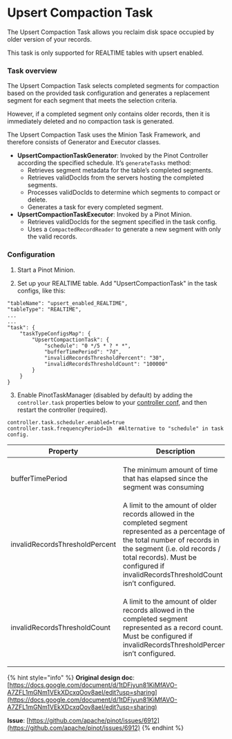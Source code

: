 # Upsert Compaction Task

The Upsert Compaction Task allows you reclaim disk space occupied by older version of your records. 

This task is only supported for REALTIME tables with upsert enabled.

### Task overview

The Upsert Compaction Task selects completed segments for compaction based on the provided task configuration and generates a replacement segment for each segment that meets the selection criteria.

However, if a completed segment only contains older records, then it is immediately deleted and no compaction task is generated.

The Upsert Compaction Task uses the Minion Task Framework, and therefore consists of Generator and Executor classes.

* **UpsertCompactionTaskGenerator**:  Invoked by the Pinot Controller according the specified schedule. It’s `generateTasks` method:
  * Retrieves segment metadata for the table’s completed segments.
  * Retrieves validDocIds from the servers hosting the completed segments.
  * Processes validDocIds to determine which segments to compact or delete.
  * Generates a task for every completed segment.
* **UpsertCompactionTaskExecutor**: Invoked by a Pinot Minion.
  * Retrieves validDocIds for the segment specified in the task config.
  * Uses a `CompactedRecordReader` to generate a new segment with only the valid records.

### Configuration

1. Start a Pinot Minion.

2. Set up your REALTIME table. Add "UpsertCompactionTask" in the task configs, like this:
```
"tableName": "upsert_enabled_REALTIME",
"tableType": "REALTIME",
...
...
"task": {
    "taskTypeConfigsMap": {
        "UpsertCompactionTask": {
            "schedule": "0 */5 * ? * *",
            "bufferTimePeriod": "7d",
            "invalidRecordsThresholdPercent": "30",
            "invalidRecordsThresholdCount": "100000"
        }
    }
}
```

3. Enable PinotTaskManager (disabled by default) by adding the `controller.task` properties below to your [controller conf](https://docs.pinot.apache.org/configuration-reference/controller), and then restart the controller (required).

```
controller.task.scheduler.enabled=true
controller.task.frequencyPeriod=1h  #Alternative to "schedule" in task config. 
```

| Property                     | Description                                                                                                                            | Default |
| ---------------------------- |----------------------------------------------------------------------------------------------------------------------------------------|---------|
| bufferTimePeriod                    | <p>The minimum amount of time that has elapsed since the segment was consuming</p>                                                     | 7d      |
| invalidRecordsThresholdPercent             | A limit to the amount of older records allowed in the completed segment represented as a percentage of the total number of records in the segment (i.e. old records / total records). Must be configured if invalidRecordsThresholdCount isn’t configured. | 0       |
| invalidRecordsThresholdCount             | <p>A limit to the amount of older records allowed in the completed segment represented as a record count. Must be configured if invalidRecordsThresholdPercent isn’t configured.</p> | 0       |

{% hint style="info" %}
**Original design doc**: [https://docs.google.com/document/d/1tDFjyun81KiMfAVO-A7ZFL1mGNm1VEkXDcxqOov8aeI/edit?usp=sharing](https://docs.google.com/document/d/1tDFjyun81KiMfAVO-A7ZFL1mGNm1VEkXDcxqOov8aeI/edit?usp=sharing)

**Issue**: [https://github.com/apache/pinot/issues/6912](https://github.com/apache/pinot/issues/6912)
{% endhint %}
